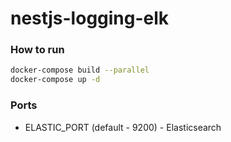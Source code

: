 # nestjs-logging-elk

### How to run
```bash
docker-compose build --parallel
docker-compose up -d
```

### Ports
 * ELASTIC_PORT (default - 9200) - Elasticsearch